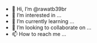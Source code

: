- 👋 Hi, I’m @rawatb39br
- 👀 I’m interested in ...
- 🌱 I’m currently learning ...
- 💞️ I’m looking to collaborate on ...
- 📫 How to reach me ...

<!---
rawatb39br/rawatb39br is a ✨ special ✨ repository because its `README.md` (this file) appears on your GitHub profile.
You can click the Preview link to take a look at your changes.
--->
